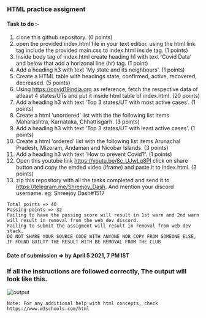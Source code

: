 ### HTML practice assigment

#### Task to do :-
1. clone this github repository. (0 points)
2. open the provided index.html file in your text editior. using the html link tag include the provided main.css to index.html inside <head> tag. (1 points)
3. Inside body tag of index.html create heading h1 with text 'Covid Data' and below that add a horizonal line (hr) tag. (1 point)
4. Add a heading h3 with text 'My state and its neighbours'. (1 points)
5. Create a HTML table with headings state, confirmed, active, recovered, decreased. (5 points)
6. Using https://covid19india.org as reference, fetch the respective data of atleast 4 states/UTs and put it inside html table of index.html. (20 points)
7. Add a heading h3 with text 'Top 3 states/UT with most active cases'. (1 points)
8. Create a html 'unordered' list with the the following list items Maharashtra, Karnataka, Chhattisgarh. (3 points)
9. Add a heading h3 with text 'Top 3 states/UT with least active cases'. (1 points)
10. Create a html 'ordered' list with the following list items Arunachal Pradesh, Mizoram, Andaman and Nicobar Islands. (3 points)
11. Add a heading h3 with text 'How to prevent Covid?'. (1 points)
12. Open this youtube link https://youtu.be/8c_UJwLq8PI click on share button and copy the emded video (iframe) and paste it to index.html. (3 points)
13. zip this repository with all the tasks completed and send it to https://telegram.me/Shreejoy_Dash. And mention your discord username. eg: Shreejoy Dash#1517

```
Total points => 40
Passing points => 32
Failing to have the passing score will result in 1st warn and 2nd warn will result in removal from the web dev discord.
Failing to submit the assigment will result in removal from web dev stack.
DO NOT SHARE YOUR SOURCE CODE WITH ANYONE NOR COPY FROM SOMEONE ELSE, IF FOUND GUILTY THE RESULT WITH BE REMOVAL FROM THE CLUB
```

#### Date of submission => by April 5 2021, 7 PM IST

### If all the instructions are followed correctly, The output will look like this.
![output](https://raw.githubusercontent.com/1941012973/cwc_web_dev_assigment/main/output.jpg)


```
Note: For any additional help with html concepts, check https://www.w3schools.com/html
```
